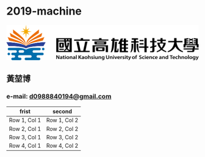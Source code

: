 # 2019-machine

![nkust](nkust.png)

## 黃堃博

### e-mail: d0988840194@gmail.com

frist | second
--- | ---
Row 1, Col 1 | Row 1, Col 2 
Row 2, Col 1 | Row 2, Col 2 
Row 3, Col 1 | Row 3, Col 2 
Row 4, Col 1 | Row 4, Col 2 
